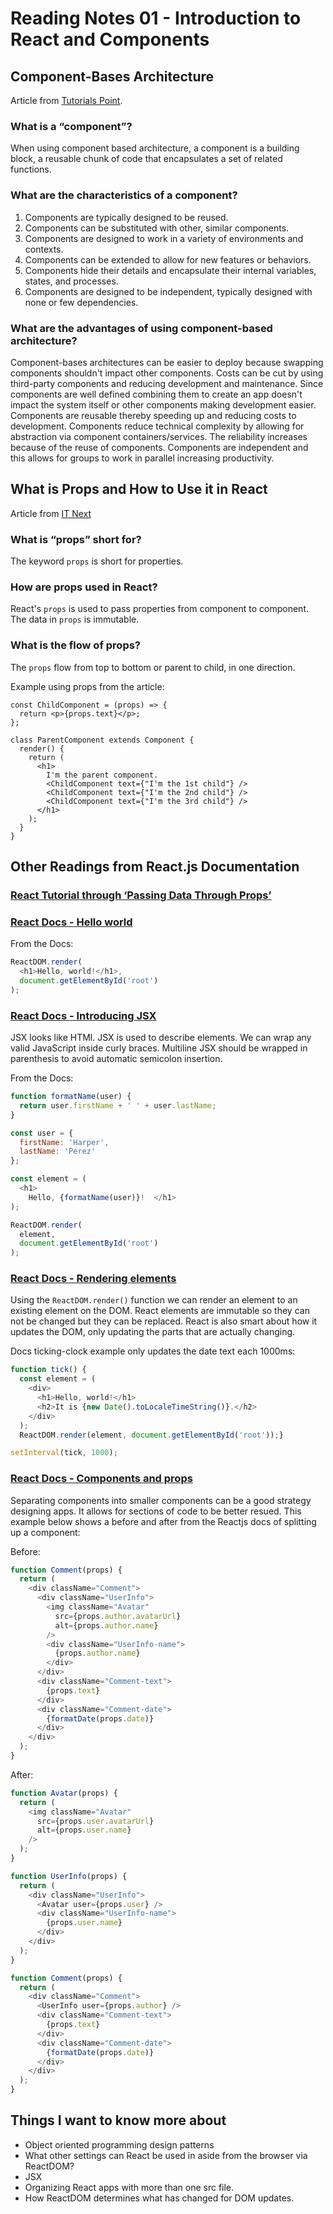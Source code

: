 # Reading Notes 01 - Introduction to React and Components

## Component-Bases Architecture

Article from [Tutorials Point](https://www.tutorialspoint.com/software_architecture_design/component_based_architecture.htmu).

### What is a “component”?

When using component based architecture, a component is a building block, a reusable chunk of code that encapsulates a set of related functions.

### What are the characteristics of a component?

1. Components are typically designed to be reused.
2. Components can be substituted with other, similar components.
3. Components are designed to work in a variety of environments and contexts.
4. Components can be extended to allow for new features or behaviors.
5. Components hide their details and encapsulate their internal variables, states, and processes.
6. Components are designed to be independent, typically designed with none or few dependencies.

### What are the advantages of using component-based architecture?

Component-bases architectures can be easier to deploy because swapping components shouldn't impact other components. Costs can be cut by using third-party components and reducing development and maintenance. Since components are well defined combining them to create an app doesn't impact the system itself or other components making development easier. Components are reusable thereby speeding up and reducing costs to development. Components reduce technical complexity by allowing for abstraction via component containers/services. The reliability increases because of the reuse of components. Components are independent and this allows for groups to work in parallel increasing productivity.

## What is Props and How to Use it in React

Article from [IT Next](https://itnext.io/what-is-props-and-how-to-use-it-in-react-da307f500da0#:~:text=%E2%80%9CProps%E2%80%9D%20is%20a%20special%20keyword,way%20from%20parent%20to%20child)

### What is “props” short for?

The keyword `props` is short for properties.

### How are props used in React?

React's `props` is used to pass properties from component to component. The data in `props` is immutable.

### What is the flow of props?

The `props` flow from top to bottom or parent to child, in one direction.


Example using props from the article:

```
const ChildComponent = (props) => {  
  return <p>{props.text}</p>; 
};

class ParentComponent extends Component {  
  render() {
    return (
      <h1>
        I'm the parent component.
        <ChildComponent text={"I'm the 1st child"} />
        <ChildComponent text={"I'm the 2nd child"} />
        <ChildComponent text={"I'm the 3rd child"} />
      </h1>
    );
  }
}
```


## Other Readings from React.js Documentation

### [React Tutorial through ‘Passing Data Through Props’](https://reactjs.org/tutorial/tutorial.html)

### [React Docs - Hello world](https://reactjs.org/docs/hello-world.html)

From the Docs:
```js
ReactDOM.render(
  <h1>Hello, world!</h1>,
  document.getElementById('root')
);
```

### [React Docs - Introducing JSX](https://reactjs.org/docs/introducing-jsx.html)

JSX looks like HTMl. JSX is used to describe elements. We can wrap any valid JavaScript inside curly braces. Multiline JSX should be wrapped in parenthesis to avoid automatic semicolon insertion.

From the Docs:

```js
function formatName(user) {
  return user.firstName + ' ' + user.lastName;
}

const user = {
  firstName: 'Harper',
  lastName: 'Perez'
};

const element = (
  <h1>
    Hello, {formatName(user)}!  </h1>
);

ReactDOM.render(
  element,
  document.getElementById('root')
);
```

### [React Docs - Rendering elements](https://reactjs.org/docs/rendering-elements.html)

Using the `ReactDOM.render()` function we can render an element to an existing element on the DOM. React elements are immutable so they can not be changed but they can be replaced. React is also smart about how it updates the DOM, only updating the parts that are actually changing.

Docs ticking-clock example only updates the date text each 1000ms:

```js
function tick() {
  const element = (
    <div>
      <h1>Hello, world!</h1>
      <h2>It is {new Date().toLocaleTimeString()}.</h2>
    </div>
  );
  ReactDOM.render(element, document.getElementById('root'));}

setInterval(tick, 1000);
```

### [React Docs - Components and props](https://reactjs.org/docs/components-and-props.html)

Separating components into smaller components can be a good strategy designing apps. It allows for sections of code to be better resued. This example below shows a before and after from the Reactjs docs of splitting up a component:

Before:

```js
function Comment(props) {
  return (
    <div className="Comment">
      <div className="UserInfo">
        <img className="Avatar"
          src={props.author.avatarUrl}
          alt={props.author.name}
        />
        <div className="UserInfo-name">
          {props.author.name}
        </div>
      </div>
      <div className="Comment-text">
        {props.text}
      </div>
      <div className="Comment-date">
        {formatDate(props.date)}
      </div>
    </div>
  );
}
```
After:

```js
function Avatar(props) {
  return (
    <img className="Avatar"
      src={props.user.avatarUrl}
      alt={props.user.name}
    />
  );
}

function UserInfo(props) {
  return (
    <div className="UserInfo">
      <Avatar user={props.user} />
      <div className="UserInfo-name">
        {props.user.name}
      </div>
    </div>
  );
}

function Comment(props) {
  return (
    <div className="Comment">
      <UserInfo user={props.author} />
      <div className="Comment-text">
        {props.text}
      </div>
      <div className="Comment-date">
        {formatDate(props.date)}
      </div>
    </div>
  );
}

```

## Things I want to know more about

- Object oriented programming design patterns
- What other settings can React be used in aside from the browser via ReactDOM? 
- JSX
- Organizing React apps with more than one src file.
- How ReactDOM determines what has changed for DOM updates.
